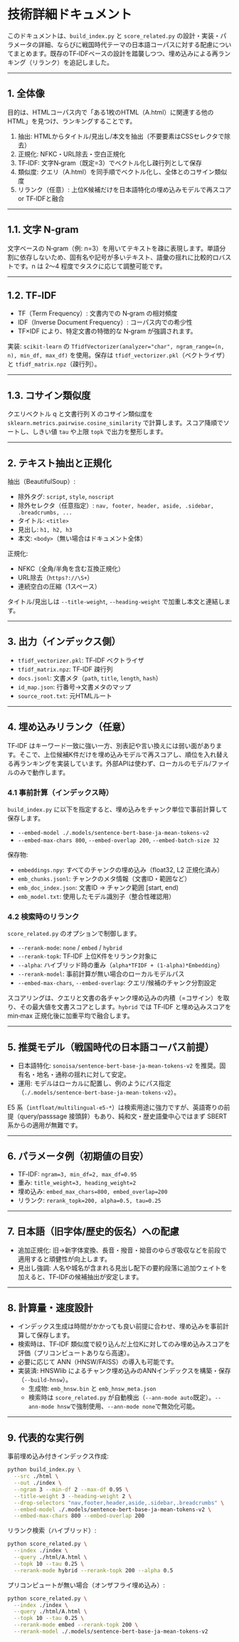 # 技術詳細ドキュメント

このドキュメントは、`build_index.py` と `score_related.py` の設計・実装・パラメータの詳細、ならびに戦国時代テーマの日本語コーパスに対する配慮についてまとめます。既存のTF‑IDFベースの設計を踏襲しつつ、埋め込みによる再ランキング（リランク）を追記しました。

---

## 1. 全体像

目的は、HTMLコーパス内で「ある1枚のHTML（A.html）に関連する他のHTML」を見つけ、ランキングすることです。

1) 抽出: HTMLからタイトル/見出し/本文を抽出（不要要素はCSSセレクタで除去）
2) 正規化: NFKC・URL除去・空白正規化
3) TF‑IDF: 文字N‑gram（既定=3）でベクトル化し疎行列として保存
4) 類似度: クエリ（A.html）を同手順でベクトル化し、全体とのコサイン類似度
5) リランク（任意）: 上位K候補だけを日本語特化の埋め込みモデルで再スコア or TF‑IDFと融合

---

## 1.1. 文字 N‑gram

文字ベースの N‑gram（例: n=3）を用いてテキストを疎に表現します。単語分割に依存しないため、固有名や記号が多いテキスト、語彙の揺れに比較的ロバストです。n は 2〜4 程度でタスクに応じて調整可能です。

---

## 1.2. TF‑IDF

- TF（Term Frequency）: 文書内での N‑gram の相対頻度
- IDF（Inverse Document Frequency）: コーパス内での希少性
- TF×IDF により、特定文書の特徴的な N‑gram が強調されます。

実装: `scikit-learn` の `TfidfVectorizer(analyzer="char", ngram_range=(n, n), min_df, max_df)` を使用。保存は `tfidf_vectorizer.pkl`（ベクトライザ）と `tfidf_matrix.npz`（疎行列）。

---

## 1.3. コサイン類似度

クエリベクトル q と文書行列 X のコサイン類似度を `sklearn.metrics.pairwise.cosine_similarity` で計算します。スコア降順でソートし、しきい値 `tau` や上限 `topk` で出力を整形します。

---

## 2. テキスト抽出と正規化

抽出（BeautifulSoup）:
- 除外タグ: `script`, `style`, `noscript`
- 除外セレクタ（任意指定）: `nav, footer, header, aside, .sidebar, .breadcrumbs, ...`
- タイトル: `<title>`
- 見出し: `h1, h2, h3`
- 本文: `<body>`（無い場合はドキュメント全体）

正規化:
- NFKC（全角/半角を含む互換正規化）
- URL除去（`https?://\S+`）
- 連続空白の圧縮（1スペース）

タイトル/見出しは `--title-weight`, `--heading-weight` で加重し本文と連結します。

---

## 3. 出力（インデックス側）

- `tfidf_vectorizer.pkl`: TF‑IDF ベクトライザ
- `tfidf_matrix.npz`: TF‑IDF 疎行列
- `docs.jsonl`: 文書メタ（`path`, `title`, `length`, `hash`）
- `id_map.json`: 行番号→文書メタのマップ
- `source_root.txt`: 元HTMLルート

---

## 4. 埋め込みリランク（任意）

TF‑IDF はキーワード一致に強い一方、別表記や言い換えには弱い面があります。そこで、上位候補K件だけを埋め込みモデルで再スコアし、順位を入れ替える再ランキングを実装しています。外部APIは使わず、ローカルのモデル/ファイルのみで動作します。

### 4.1 事前計算（インデックス時）

`build_index.py` に以下を指定すると、埋め込みをチャンク単位で事前計算して保存します。
- `--embed-model ./.models/sentence-bert-base-ja-mean-tokens-v2`
- `--embed-max-chars 800`, `--embed-overlap 200`, `--embed-batch-size 32`

保存物:
- `embeddings.npy`: すべてのチャンクの埋め込み（float32, L2 正規化済み）
- `emb_chunks.jsonl`: チャンクのメタ情報（文書ID・範囲など）
- `emb_doc_index.json`: 文書ID → チャンク範囲 [start, end)
- `emb_model.txt`: 使用したモデル識別子（整合性確認用）

### 4.2 検索時のリランク

`score_related.py` のオプションで制御します。
- `--rerank-mode`: `none` / `embed` / `hybrid`
- `--rerank-topk`: TF‑IDF 上位K件をリランク対象に
- `--alpha`: ハイブリッド時の重み（`alpha*TFIDF + (1-alpha)*Embedding`）
- `--rerank-model`: 事前計算が無い場合のローカルモデルパス
- `--embed-max-chars`, `--embed-overlap`: クエリ/候補のチャンク分割設定

スコアリングは、クエリと文書の各チャンク埋め込みの内積（=コサイン）を取り、その最大値を文書スコアとします。`hybrid` では TF‑IDF と埋め込みスコアを min‑max 正規化後に加重平均で融合します。

---

## 5. 推奨モデル（戦国時代の日本語コーパス前提）

- 日本語特化: `sonoisa/sentence-bert-base-ja-mean-tokens-v2` を推奨。固有名・地名・通称の揺れに対して安定。
- 運用: モデルはローカルに配置し、例のようにパス指定（`./.models/sentence-bert-base-ja-mean-tokens-v2`）。

E5 系（`intfloat/multilingual-e5-*`）は検索用途に強力ですが、英語寄りの前提（query/passsage 接頭辞）もあり、純和文・歴史語彙中心ではまず SBERT 系からの適用が無難です。

---

## 6. パラメータ例（初期値の目安）

- TF‑IDF: `ngram=3, min_df=2, max_df=0.95`
- 重み: `title_weight=3, heading_weight=2`
- 埋め込み: `embed_max_chars=800, embed_overlap=200`
- リランク: `rerank_topk=200, alpha=0.5, tau=0.25`

---

## 7. 日本語（旧字体/歴史的仮名）への配慮

- 追加正規化: 旧→新字体変換、長音・撥音・拗音のゆらぎ吸収などを前段で適用すると頑健性が向上します。
- 見出し強調: 人名や城名が含まれる見出し配下の要約段落に追加ウェイトを加えると、TF‑IDFの候補抽出が安定します。

---

## 8. 計算量・速度設計

- インデックス生成は時間がかかっても良い前提に合わせ、埋め込みを事前計算して保存します。
- 検索時は、TF‑IDF 類似度で絞り込んだ上位Kに対してのみ埋め込みスコアを評価（プリコンピュートありなら高速）。
- 必要に応じて ANN（HNSW/FAISS）の導入も可能です。
- 実装済: HNSWlib によるチャンク埋め込みのANNインデックスを構築・保存（`--build-hnsw`）。
  - 生成物: `emb_hnsw.bin` と `emb_hnsw_meta.json`
  - 検索時は `score_related.py` が自動検出（`--ann-mode auto`既定）。`--ann-mode hnsw`で強制使用、`--ann-mode none`で無効化可能。

---

## 9. 代表的な実行例

事前埋め込み付きインデックス作成:

```bash
python build_index.py \
  --src ./html \
  --out ./index \
  --ngram 3 --min-df 2 --max-df 0.95 \
  --title-weight 3 --heading-weight 2 \
  --drop-selectors "nav,footer,header,aside,.sidebar,.breadcrumbs" \
  --embed-model ./.models/sentence-bert-base-ja-mean-tokens-v2 \
  --embed-max-chars 800 --embed-overlap 200
```

リランク検索（ハイブリッド）:

```bash
python score_related.py \
  --index ./index \
  --query ./html/A.html \
  --topk 10 --tau 0.25 \
  --rerank-mode hybrid --rerank-topk 200 --alpha 0.5
```

プリコンピュートが無い場合（オンザフライ埋め込み）:

```bash
python score_related.py \
  --index ./index \
  --query ./html/A.html \
  --topk 10 --tau 0.25 \
  --rerank-mode embed --rerank-topk 200 \
  --rerank-model ./.models/sentence-bert-base-ja-mean-tokens-v2
```
